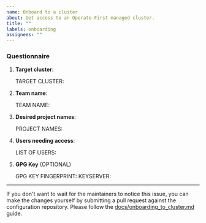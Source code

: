 ```yaml
---
name: Onboard to a cluster
about: Get access to an Operate-First managed cluster.
title: ""
labels: onboarding
assignees: ""
---
```


### Questionnaire

1. **Target cluster**:

    <!--
    Please select a cluster from the list at
    https://github.com/operate-first/apps/tree/master/cluster-scope/overlays/moc#available-clusters
    -->

    TARGET CLUSTER:

2. **Team name**:

    <!--
    Your team name should be a short identifier consisting of lower
    case letters, numbers, and dashes (technically, anything thing
    satisfies [RFC 1123][1]). For example, `widget-research` is a
    valid team name, but `Widget Research` is not, because it contains
    whitespace.

    We will use this name to create an OpenShift `group` for you and
    your team members.

    You need to pick a "team name" whether or not you are requesting
    access for a group of people or an individual. We recommend that
    you do not use your individual name as a team name.

    [1]: https://kubernetes.io/docs/concepts/overview/working-with-objects/names/#dns-label-names
    -->

    TEAM NAME:

3. **Desired project names**:

    <!--
    Resources in OpenShift are contained in "namespaces" (also called
    "projects"). Unless you request otherwise, we will create a single
    project for you with the same name as your selected team name.

    If you need additional namespaces, or want a project name that
    differs from your team name, please indicate that here. Project
    names have the same requirements as team names.
    -->

    PROJECT NAMES:

4. **Users needing access**:

    <!--
    Please list all users that will require access to the selected cluster.

    Your OpenShift username is the email address associated with the
    Google account you use to log in to the cluster. If you do not
    wish to list email addresses in this issue (which is public), you
    may reach out directly to an operate-first team member to provide
    that information.
    -->

    LIST OF USERS:

5. **GPG Key** (OPTIONAL)

    <!--
    We store all cluster configuration information in a public git
    repository. Some information, such as email addresses, can be
    considered sensitive.  To keep this information secure, we store
    this information in GPG encrypted files.

    The information about the team members in your `group` will be
    stored in such a file in our configuration repository.  If you or
    your team would like to be able to decrypt your team's encrypted
    OpenShift `group` file then you can provide a GPG key that we will
    include as part of the encryption procedure.

    If you have a GPG key, please provide us with the key fingerprint
    and the name of a keyserver on which it is published.  For
    example:

      GPG KEY FINGERPRINT: 0508677DD04952D06A943D5B4DC4116D360E3276
      KEYSERVER: keys.gnupg.net
    -->

    GPG KEY FINGERPRINT:
    KEYSERVER:

---

If you don't want to wait for the maintainers to notice this issue, you can make the changes yourself by submitting a pull request against the configuration repository. Please follow the [docs/onboarding_to_cluster.md][2] guide.

[2]:https://github.com/operate-first/support/blob/main/docs/onboarding_to_cluster.md
